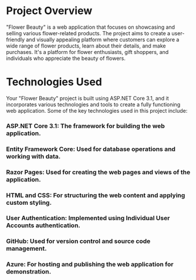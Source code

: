 # Project Overview
"Flower Beauty" is a web application that focuses on showcasing and selling various flower-related products.
The project aims to create a user-friendly and visually appealing platform where customers can explore a wide range of flower products, learn about their details,
and make purchases. It's a platform for flower enthusiasts, gift shoppers, and individuals who appreciate the beauty of flowers.

# Technologies Used
Your "Flower Beauty" project is built using ASP.NET Core 3.1, and it incorporates various technologies and tools to create a fully functioning web application. 
Some of the key technologies used in this project include:

### ASP.NET Core 3.1: The framework for building the web application.

### Entity Framework Core: Used for database operations and working with data.

### Razor Pages: Used for creating the web pages and views of the application.

### HTML and CSS: For structuring the web content and applying custom styling.

### User Authentication: Implemented using Individual User Accounts authentication.

### GitHub: Used for version control and source code management.

### Azure: For hosting and publishing the web application for demonstration.
